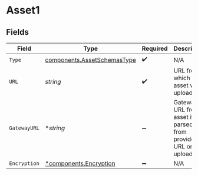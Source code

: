 # Asset1


## Fields

| Field                                                                      | Type                                                                       | Required                                                                   | Description                                                                |
| -------------------------------------------------------------------------- | -------------------------------------------------------------------------- | -------------------------------------------------------------------------- | -------------------------------------------------------------------------- |
| `Type`                                                                     | [components.AssetSchemasType](../../models/components/assetschemastype.md) | :heavy_check_mark:                                                         | N/A                                                                        |
| `URL`                                                                      | *string*                                                                   | :heavy_check_mark:                                                         | URL from which the asset was uploaded                                      |
| `GatewayURL`                                                               | **string*                                                                  | :heavy_minus_sign:                                                         | Gateway URL from asset if parsed from provided URL on upload.              |
| `Encryption`                                                               | [*components.Encryption](../../models/components/encryption.md)            | :heavy_minus_sign:                                                         | N/A                                                                        |